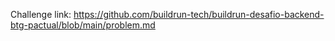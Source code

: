 Challenge link: https://github.com/buildrun-tech/buildrun-desafio-backend-btg-pactual/blob/main/problem.md
